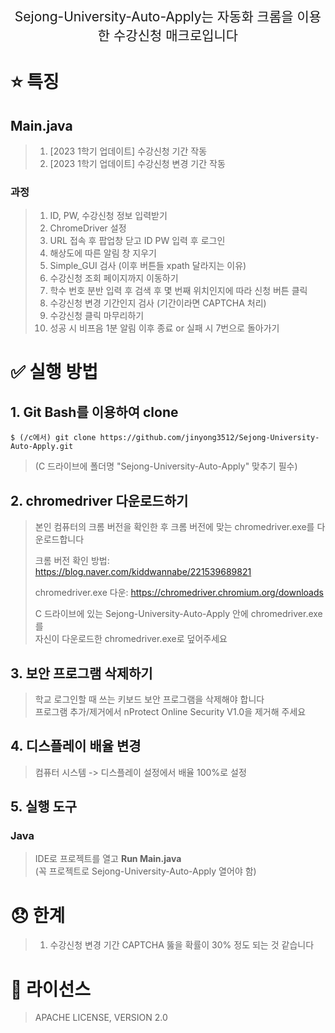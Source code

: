 <p align='center' style='font-size:150%'>Sejong-University-Auto-Apply는 자동화 크롬을 이용한 수강신청 매크로입니다</p>

# :star: 특징

## Main.java
>1. [2023 1학기 업데이트] 수강신청 기간 작동
>2. [2023 1학기 업데이트] 수강신청 변경 기간 작동

### 과정
>1. ID, PW, 수강신청 정보 입력받기
>2. ChromeDriver 설정
>3. URL 접속 후 팝업창 닫고 ID PW 입력 후 로그인
>4. 해상도에 따른 알림 창 지우기
>5. Simple_GUI 검사 (이후 버튼들 xpath 달라지는 이유)
>6. 수강신청 조회 페이지까지 이동하기
>7. 학수 번호 분반 입력 후 검색 후 몇 번째 위치인지에 따라 신청 버튼 클릭
>8. 수강신청 변경 기간인지 검사 (기간이라면 CAPTCHA 처리)
>9. 수강신청 클릭 마무리하기 
>10. 성공 시 비프음 1분 알림 이후 종료 or 실패 시 7번으로 돌아가기

# :white_check_mark: 실행 방법

## 1.  Git Bash를 이용하여 clone
```    
$ (/c에서) git clone https://github.com/jinyong3512/Sejong-University-Auto-Apply.git
```    
>(C 드라이브에 폴더명 "Sejong-University-Auto-Apply" 맞추기 필수)

## 2.  chromedriver 다운로드하기

>본인 컴퓨터의 크롬 버전을 확인한 후 크롬 버전에 맞는 chromedriver.exe를 다운로드합니다
>
>크롬 버전 확인 방법: https://blog.naver.com/kiddwannabe/221539689821
>
>chromedriver.exe 다운: https://chromedriver.chromium.org/downloads
>
>C 드라이브에 있는 Sejong-University-Auto-Apply 안에 chromedriver.exe를<br>
>자신이 다운로드한 chromedriver.exe로 덮어주세요

## 3.  보안 프로그램 삭제하기

>학교 로그인할 때 쓰는 키보드 보안 프로그램을 삭제해야 합니다<br>
>프로그램 추가/제거에서 nProtect Online Security V1.0을 제거해 주세요
 
## 4. 디스플레이 배율 변경
>컴퓨터 시스템 -> 디스플레이 설정에서 배율 100%로 설정

## 5.  실행 도구

### Java  
>IDE로 프로젝트를 열고 **Run Main.java**<br>
>(꼭 프로젝트로 Sejong-University-Auto-Apply 열어야 함)

# 😞 한계
>1. 수강신청 변경 기간 CAPTCHA 뚫을 확률이 30% 정도 되는 것 같습니다

# :page_with_curl: 라이선스
>APACHE LICENSE, VERSION 2.0
